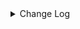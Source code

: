 <details><summary> Change Log </summary>

| Change | Commit | Version |
| --- | --- | --- |
|fix code style|https://github.com/apache/seatunnel/commit/d62342aa5| dev |
|[maven-release-plugin] prepare for next development iteration|https://github.com/apache/seatunnel/commit/dca66b78d| dev |
|[maven-release-plugin] prepare release 2.3.10|https://github.com/apache/seatunnel/commit/5c8a4c03d|2.3.10|
|Revert &quot; [improve] update localfile connector config&quot; (#9018)|https://github.com/apache/seatunnel/commit/cdc79e13a|2.3.10|
| [improve] update localfile connector config (#8765)|https://github.com/apache/seatunnel/commit/def369a85|2.3.10|
|[Feature][Connector-V2] Add `filename_extension` parameter for read/write file (#8769)|https://github.com/apache/seatunnel/commit/78b23c0ef|2.3.10|
|[Improve] restruct connector common options (#8634)|https://github.com/apache/seatunnel/commit/f3499a6ee|2.3.10|
|[Feature][Connector-V2] Support create emtpy file when no data (#8543)|https://github.com/apache/seatunnel/commit/275db7891|2.3.10|
|[Feature][Connector-V2] Support single file mode in file sink (#8518)|https://github.com/apache/seatunnel/commit/e893deed5|2.3.10|
|[Feature][File] Support config null format for text file read (#8109)|https://github.com/apache/seatunnel/commit/2dbf02df4|2.3.9|
|[Improve][Connector-V2] Change File Read/WriteStrategy `setSeaTunnelRowTypeInfo` to `setCatalogTable` (#7829)|https://github.com/apache/seatunnel/commit/6b5f74e52|2.3.9|
|[Feature][Restapi] Allow metrics information to be associated to logical plan nodes (#7786)|https://github.com/apache/seatunnel/commit/6b7c53d03|2.3.9|
|[Improve][Files] Support write fixed/timestamp as int96 of parquet (#6971)|https://github.com/apache/seatunnel/commit/1a48a9c49|2.3.6|
|[Feature][Connector-V2] Supports the transfer of any file (#6826)|https://github.com/apache/seatunnel/commit/c1401787b|2.3.6|
|[Fix][Connector-V2] Fix connector support SPI but without no args constructor (#6551)|https://github.com/apache/seatunnel/commit/5f3c9c36a|2.3.5|
|Add support for XML file type to various file connectors such as SFTP, FTP, LocalFile, HdfsFile, and more. (#6327)|https://github.com/apache/seatunnel/commit/ec533ecd9|2.3.5|
|[Refactor][File Connector] Put Multiple Table File API to File Base Module (#6033)|https://github.com/apache/seatunnel/commit/c324d663b|2.3.4|
|Support using multiple hadoop account (#5903)|https://github.com/apache/seatunnel/commit/d69d88d1a|2.3.4|
|[Improve][Common] Introduce new error define rule (#5793)|https://github.com/apache/seatunnel/commit/9d1b2582b|2.3.4|
|[Improve][connector-file] unifiy option between file source/sink and update document (#5680)|https://github.com/apache/seatunnel/commit/8d87cf8fc|2.3.4|
|[Feature] Support `LZO` compress on File Read (#5083)|https://github.com/apache/seatunnel/commit/a4a190109|2.3.4|
|[Feature][Connector-V2][File] Support read empty directory (#5591)|https://github.com/apache/seatunnel/commit/1f58f224a|2.3.4|
|Support config column/primaryKey/constraintKey in schema (#5564)|https://github.com/apache/seatunnel/commit/eac76b4e5|2.3.4|
|[Feature] [File Connector]optionrule FILE_FORMAT_TYPE is text/csv ,add parameter BaseSinkConfig.ENABLE_HEADER_WRITE: #5566 (#5567)|https://github.com/apache/seatunnel/commit/0e02db768|2.3.4|
|[Bugfix][jindo] Remove useless code (#5540)|https://github.com/apache/seatunnel/commit/b88961837|2.3.4|
|[bugfix][CI]remove jindo dependencies|https://github.com/apache/seatunnel/commit/38e1e30e2|2.3.4|
|[Feature][Connector-V2][Oss jindo] Fix the problem of jindo driver download failure. (#5511)|https://github.com/apache/seatunnel/commit/a14d9c0d0|2.3.4|
|[Feature][Connector V2][File] Add config of &#x27;file_filter_pattern&#x27;, which used for filtering files. (#5153)|https://github.com/apache/seatunnel/commit/a3c13e59e|2.3.3|
|[Improve][Connector-V2][OSS-Jindo] Optimize jindo oss connector (#4964)|https://github.com/apache/seatunnel/commit/5fbfd0506|2.3.3|

</details>
